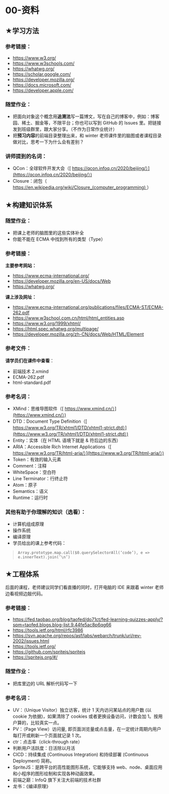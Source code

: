 # 00-资料

## ★学习方法

### 参考链接：

- https://www.w3.org/
- https://www.w3schools.com/
- https://whatwg.org/
- https://scholar.google.com/
- https://developer.mozilla.org/
- https://docs.microsoft.com/
- https://developer.apple.com/

### 随堂作业：

- 把面向对象这个概念用**追溯法**写一篇博文，写在自己的博客中，例如：博客园、稀土、掘金等，不限平台；你也可以写到 GitHub 的 Issues 里。把链接发到班级群里，跟大家分享。（不作为日常作业统计）
- 把**预习内容**的前端目录整理出来，和 winter 老师课件里的脑图或者课程目录做对比，思考一下为什么会有差别？

### 讲师提到的名词：

- QCon：全球软件开发大会（[ https://qcon.infoq.cn/2020/beijing/）](https://qcon.infoq.cn/2020/beijing/）)
- Closure：闭包（[ https://en.wikipedia.org/wiki/Closure_(computer_programming) ](https://en.wikipedia.org/wiki/Closure_(computer_programming))）

## ★构建知识体系

### 随堂作业：

- 把课上老师的脑图里的这些实体补全
- 你能不能在 ECMA 中找到所有的类型（Type）

### 参考链接：

**主要参考网站：**

- https://www.ecma-international.org/
- https://developer.mozilla.org/en-US/docs/Web
- https://whatwg.org/

**课上涉及网址：**

- https://www.ecma-international.org/publications/files/ECMA-ST/ECMA-262.pdf
- https://www.w3school.com.cn/html/html_entities.asp
- https://www.w3.org/1999/xhtml/
- https://html.spec.whatwg.org/multipage/
- https://developer.mozilla.org/zh-CN/docs/Web/HTML/Element

### 参考文件：

**请学员们在课件中查看**：

- 前端技术 2.xmind
- ECMA-262.pdf
- html-standard.pdf

### 参考名词：

- XMind：思维导图软件（[ https://www.xmind.cn/）](https://www.xmind.cn/）)
- DTD：Document Type Definition（[ https://www.w3.org/TR/xhtml1/DTD/xhtml1-strict.dtd）](https://www.w3.org/TR/xhtml1/DTD/xhtml1-strict.dtd）)
- Entity：实体（在 HTML 语境下就是 & 符后边的东西）
- ARIA：Accessible Rich Internet Applications（[ https://www.w3.org/TR/html-aria/）](https://www.w3.org/TR/html-aria/）)
- Token：有效的输入元素
- Comment：注释
- WhiteSpace：空白符
- Line Terminator：行终止符
- Atom：原子
- Semantics：语义
- Runtime：运行时

### 其他有助于你理解的知识（选看）：

- 计算机组成原理
- 操作系统
- 编译原理
- 学员给出的课上参考代码：

> `Array.prototype.map.call($0.querySelectorAll(‘code’), e => e.innerText).join(’\n’)`

## ★工程体系

后面的课程，老师建议同学们看直播的同时，打开电脑的 IDE 来跟着 winter 老师边看视频边敲代码。

### 参考链接：

- https://fed.taobao.org/blog/taofed/do71ct/fed-learning-quizzes-apply/?spm=taofed.blogs.blog-list.9.44fe5ac8p6qg66
- https://tools.ietf.org/html/rfc3986
- https://svn.apache.org/repos/asf/labs/webarch/trunk/uri/rev-2002/issues.html
- https://tools.ietf.org/
- https://github.com/spritejs/spritejs
- https://spritejs.org/#/

### 随堂作业：

- 把库里边的 URL 解析代码写一下

### 参考名词：

- UV：（Unique Visitor）独立访客，统计 1 天内访问某站点的用户数 (以 cookie 为依据)，如果清除了 cookies 或者更换设备访问，计数会加 1。按用户算的，比较真实一点。
- PV：（Page View）访问量, 即页面浏览量或点击量，在一定统计周期内用户每打开或刷新一个页面就记录 1 次。
- ctr：点击率（click-through rate）
- 判断用户活跃度：日活除以月活
- CICD：持续集成 (Continuous Integration) 和持续部署 (Continuous Deployment) 简称。
- SpriteJS：是跨平台的高性能图形系统，它能够支持 web、node、桌面应用和小程序的图形绘制和实现各种动画效果。
- 前端之巅：InfoQ 旗下关注大前端的技术社群
- 龙书：《编译原理》